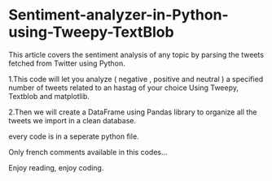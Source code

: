 # Sentiment-analyzer-in-Python-using-Tweepy-TextBlob
This article covers the sentiment analysis of any topic by parsing the tweets fetched from Twitter using Python.

1.This code will let you analyze ( negative , positive and neutral ) a specified number of tweets related to an hastag of your choice 
Using Tweepy, Textblob and matplotlib.

2.Then we will create a DataFrame using Pandas library to organize all the tweets we import in a clean database.

every code is in a seperate python file.

Only french comments available in this codes...

Enjoy reading, enjoy coding.
